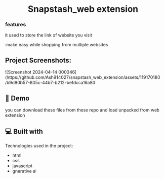 <h1 align="center" id="title">Snapstash_web extension</h1>
<h3> features</h3>
it used to store the link of website you visit


:make easy while shopping from multiple websites

<h2>Project Screenshots:</h2>
![Screenshot 2024-04-14 000346](https://github.com/Ash914027/snapstash_web_extension/assets/119170180/b9d80b57-805c-44b7-b212-befdcca16a80
<h2>🚀 Demo</h2>
you can download these  files from these repo and load unpacked from web extension




  
  
<h2>💻 Built with</h2>

Technologies used in the project:

*   html
*   css
*   javascript
*   gnerative ai
